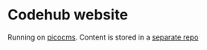 Codehub website
===============

Running on [picocms](http://picocms.org/). Content is stored in a [separate repo](https://github.com/CodeHubOrg/codehub-web-content)
